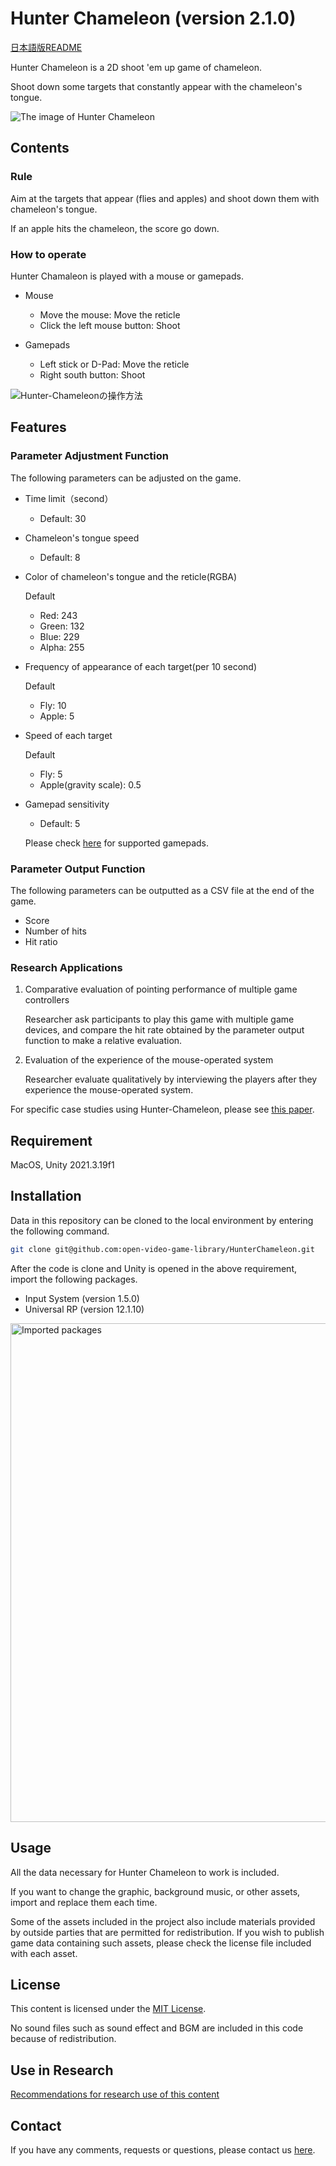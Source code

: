 # Hunter Chameleon (version 2.1.0)

[日本語版README](https://github.com/open-video-game-library/HunterChameleon/blob/main/README.JP.md)

Hunter Chameleon is a 2D shoot 'em up game of chameleon.

Shoot down some targets that constantly appear with the chameleon's tongue.

![The image of Hunter Chameleon](https://user-images.githubusercontent.com/52689532/223369450-5b382679-08e8-43c9-a6de-0350c3860375.png)


## Contents

### Rule

Aim at the targets that appear (flies and apples) and shoot down them with chameleon's tongue.

If an apple hits the chameleon, the score go down.

### How to operate

Hunter Chamaleon is played with a mouse or gamepads.

- Mouse
   - Move the mouse: Move the reticle
   - Click the left mouse button: Shoot

- Gamepads
   - Left stick or D-Pad: Move the reticle
   - Right south button: Shoot

![Hunter-Chameleonの操作方法](https://user-images.githubusercontent.com/52689532/224528608-c3d93cdd-a2fc-4a7d-8554-fbb5b1a6b995.png)


## Features

### Parameter Adjustment Function

The following parameters can be adjusted on the game.

- Time limit（second）
   - Default: 30

- Chameleon's tongue speed
   - Default: 8

- Color of chameleon's tongue and the reticle(RGBA)

   Default
   - Red: 243
   - Green: 132
   - Blue: 229
   - Alpha: 255

- Frequency of appearance of each target(per 10 second)

   Default
   - Fly: 10
   - Apple: 5

- Speed of each target

   Default
   - Fly: 5
   - Apple(gravity scale): 0.5

- Gamepad sensitivity
   - Default: 5
   
   Please check [here](https://docs.unity3d.com/Packages/com.unity.inputsystem@1.5/manual/SupportedDevices.html#gamepads) for supported gamepads.


### Parameter Output Function

The following parameters can be outputted as a CSV file at the end of the game.

- Score
- Number of hits
- Hit ratio

### Research Applications

1. Comparative evaluation of pointing performance of multiple game controllers

   Researcher ask participants to play this game with multiple game devices, and compare the hit rate obtained by the parameter output function to make a relative evaluation.
   
2. Evaluation of the experience of the mouse-operated system

   Researcher evaluate qualitatively by interviewing the players after they experience the mouse-operated system.
   
For specific case studies using Hunter-Chameleon, please see [this paper](http://id.nii.ac.jp/1001/00214482/).


## Requirement

MacOS, Unity 2021.3.19f1


## Installation

Data in this repository can be cloned to the local environment by entering the following command.

```bash
git clone git@github.com:open-video-game-library/HunterChameleon.git
```

After the code is clone and Unity is opened in the above requirement, import the following packages.

- Input System (version 1.5.0)
- Universal RP (version 12.1.10)


<img width="798" alt="Imported packages" src="https://user-images.githubusercontent.com/52689532/224526382-22179650-5c02-403d-9e13-ac8ff0b16bd5.png">


## Usage

All the data necessary for Hunter Chameleon to work is included.

If you want to change the graphic, background music, or other assets, import and replace them each time.

Some of the assets included in the project also include materials provided by outside parties that are permitted for redistribution. If you wish to publish game data containing such assets, please check the license file included with each asset.


## License

This content is licensed under the [MIT License](https://github.com/open-video-game-library/HunterChameleon/blob/main/LICENSE.md).

No sound files such as sound effect and BGM are included in this code because of redistribution.


## Use in Research

[Recommendations for research use of this content](https://github.com/open-video-game-library/HunterChameleon/blob/main/RESEARCH_USE.md)


## Contact

If you have any comments, requests or questions, please contact us [here](https://openvideogame.cc/contact/).
